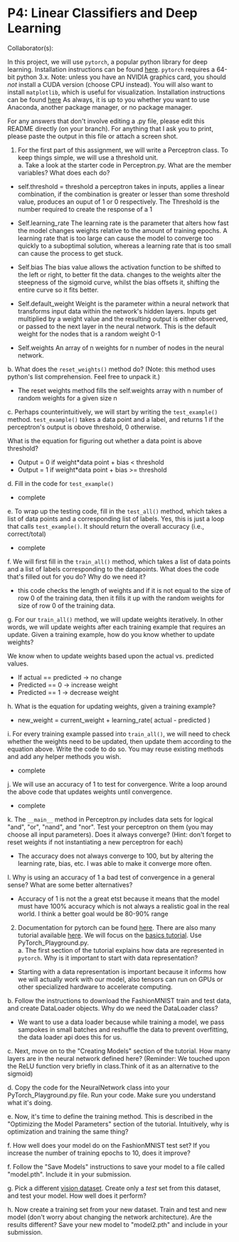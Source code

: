 # P4: Linear Classifiers and Deep Learning
Collaborator(s): 

In this project, we will use `pytorch`, a popular python library for deep learning. Installation instructions can be found [here](https://pytorch.org/get-started/locally/). `pytorch` requires a 64-bit python 3.x. 
Note: unless you have an NVIDIA graphics card, you should _not_ install a CUDA version (choose CPU instead).
You will also want to install `matplotlib`, which is useful for visualization. Installation instructions can be found [here](https://matplotlib.org/stable/users/installing.html)
As always, it is up to you whether you want to use Anaconda, another package manager, or no package manager.

For any answers that don't involve editing a .py file, please edit this README directly (on your branch). For anything that I ask you to print, please paste the output in this file or attach a screen shot.
    
1. For the first part of this assignment, we will write a Perceptron class. To keep things simple, we will use a threshold unit.    
a. Take a look at the starter code in Perceptron.py. What are the member variables? What does each do?  

- self.threshold = threshold
a perceptron takes in inputs, applies a linear combination, if the combination is greater or lesser than some threshold value, produces an ouput of 1 or 0 respectively. The Threshold is the number required to create the response of a 1

- Self.learning_rate
The learning rate is the parameter that alters how fast the model changes weights relative to the amount of training epochs. A learning rate that is too large can cause the model to converge too quickly to a suboptimal solution, whereas a learning rate that is too small can cause the process to get stuck.

- Self.bias
The bias value allows the activation function to be shifted to the left or right, to better fit the data. changes to the weights alter the steepness of the sigmoid curve, whilst the bias offsets it, shifting the entire curve so it fits better.

- Self.default_weight
Weight is the parameter within a neural network that transforms input data within the network's hidden layers. Inputs get multiplied by a weight value and the resulting output is either observed, or passed to the next layer in the neural network. This is the default weight for the nodes that is a random weight 0-1

- Self.weights
An array of n weights for n number of nodes in the neural network.  

b. What does the `reset_weights()` method do? (Note: this method uses python's list comprehension. Feel free to unpack it.)  
- The reset weights method fills the self.weights array with n number of random weights for a given size n 

c. Perhaps counterintuitively, we will start by writing the `test_example()` method. `test_example()` takes a data point and a label, and returns 1 if the perceptron's output is obove threshold, 0 otherwise.

   What is the equation for figuring out whether a data point is above threshold?  
   - Output = 0 if weight*data point + bias < threshold
   - Output = 1 if weight*data point + bias >= threshold

   d. Fill in the code for `test_example()`
   - complete
   
   e. To wrap up the testing code, fill in the `test_all()` method, which takes a list of data points and a corresponding list of labels.
        Yes, this is just a loop that calls `test_example()`. It should return the overall accuracy (i.e., correct/total)
   - complete
        
f. We will first fill in the `train_all()` method, which takes a list of data points and a list of labels corresponding to the datapoints.
   What does the code that's filled out for you do? Why do we need it?  
   
   - this code checks the length of weights and if it is not equal to the size of row 0 of the training data, then it fills it up with the random weights for size of row 0 of the training data. 
   
   g. For our `train_all()` method, we will update weights iteratively. In other words, we will update weights after each training example that requires an update.
   Given a training example, how do you know whether to update weights?  
   
   We know when to update weights based upon the actual vs. predicted values. 
   - If actual == predicted -> no change
   - Predicted == 0 ->  increase weight
   - Predicted == 1 ->  decrease weight

   h. What is the equation for updating weights, given a training example?  
   
   - new_weight = current_weight + learning_rate( actual - predicted )
   
   i. For every training example passed into `train_all()`, we will need to check whether the weights need to be updated, then update them according to the equation above.
   Write the code to do so. You may reuse existing methods and add any helper methods you wish. 
   
   - complete
 
   j. We will use an accuracy of 1 to test for convergence. Write a loop around the above code that updates weights until convergence.
   
   - complete
   
k. The `__main__` method in Perceptron.py includes data sets for logical "and", "or", "nand", and "nor". Test your perceptron on them (you may choose all input parameters). Does it always converge?
   (Hint: don't forget to reset weights if not instantiating a new perceptron for each)  
   
  - The accuracy does not always converge to 100, but by altering the learning rate, bias, etc. I was able to make it converge more often. 
  
l. Why is using an accuracy of 1 a bad test of convergence in a general sense? What are some better alternatives?
  - Accuracy of 1 is not the a great etst because it means that the model must have 100% accuracy which is not always a realistic goal in the real world. I think a better goal would be 80-90% range
   
2. Documentation for pytorch can be found [here](https://pytorch.org/docs/stable/index.html). There are also many tutorial available [here](https://pytorch.org/tutorials/). We will focus on the [basics tutorial](https://pytorch.org/tutorials/beginner/basics/intro.html). Use PyTorch_Playground.py.    
a. The first section of the tutorial explains how data are represented in `pytorch`. Why is it important to start with data representation?  

 - Starting with a data representation is important because it informs how we will actually work with our model, also tensors can run on GPUs or other specialized hardware to accelerate computing.
 
b. Follow the instructions to download the FashionMNIST train and test data, and create DataLoader objects. Why do we need the DataLoader class? 

 - We want to use a data loader because while training a model, we pass sampokes in small batches and reshuffle the data to prevent overfitting, the data loader api does this for us. 

c. Next, move on to the "Creating Models" section of the tutorial. How many layers are in the neural network defined here? (Reminder: We touched upon the ReLU function very briefly in class.Think of it as an alternative to the sigmoid)  

d. Copy the code for the NeuralNetwork class into your PyTorch_Playground.py file. Run your code. Make sure you understand what it's doing.  

e. Now, it's time to define the training method. This is described in the "Optimizing the Model Parameters" section of the tutorial. Intuitively, why is optimization and training the same thing?  

f. How well does your model do on the FashionMNIST test set? If you increase the number of training epochs to 10, does it improve?    

f. Follow the "Save Models" instructions to save your model to a file called "model.pth". Include it in your submission.  

g. Pick a different [vision dataset](https://pytorch.org/vision/stable/index.html). Create only a _test_ set from this dataset, and test your model. How well does it perform?  

h. Now create a training set from your new dataset. Train and test and new model (don't worry about changing the network architecture). Are the results different? Save your new model to "model2.pth" and include in your submission.

